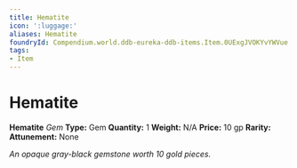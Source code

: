 ```yaml
---
title: Hematite
icon: ':luggage:'
aliases: Hematite
foundryId: Compendium.world.ddb-eureka-ddb-items.Item.0UExgJVOKYvYWVue
tags:
- Item
---
```


# Hematite

**Hematite**
_Gem_
**Type:** Gem
**Quantity:** 1
**Weight:** N/A
**Price:** 10 gp
**Rarity:** 
**Attunement:** None

*An opaque gray-black gemstone worth 10 gold pieces.*
